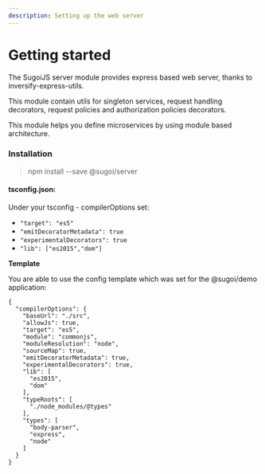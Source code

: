 ```yaml
---
description: Setting up the web server
---
```


# Getting started

The SugoiJS server module provides express based web server, thanks to inversify-express-utils.

This module contain utils for singleton services, request handling decorators, request policies and authorization policies decorators. 

This module helps you define microservices by using module based architecture.

### Installation

> npm install --save @sugoi/server

#### tsconfig.json:

Under your tsconfig - compilerOptions set:

* `"target": "es5"`
* `"emitDecoratorMetadata": true`
* `"experimentalDecorators": true`
* `"lib": ["es2015","dom"]`

**Template**

You are able to use the config template which was set for the @sugoi/demo application:

```text
{
  "compilerOptions": {
    "baseUrl": "./src",
    "allowJs": true,
    "target": "es5",
    "module": "commonjs",
    "moduleResolution": "node",
    "sourceMap": true,
    "emitDecoratorMetadata": true,
    "experimentalDecorators": true,
    "lib": [
      "es2015",
      "dom"
    ],
    "typeRoots": [
      "./node_modules/@types"
    ],
    "types": [
      "body-parser",
      "express",
      "node"
    ]
  }
}
```

